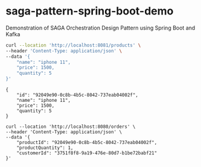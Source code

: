 # saga-pattern-spring-boot-demo

Demonstration of SAGA Orchestration Design Pattern using Spring Boot and Kafka

```sh
curl --location 'http://localhost:8081/products' \
--header 'Content-Type: application/json' \
--data '{
    "name": "iphone 11",
    "price": 1500,
    "quantity": 5
}'
```

```shell
{
    "id": "92049e90-0c8b-4b5c-8042-737eab04002f",
    "name": "iphone 11",
    "price": 1500,
    "quantity": 5
}
```


```shell
curl --location 'http://localhost:8080/orders' \
--header 'Content-Type: application/json' \
--data '{
    "productId": "92049e90-0c8b-4b5c-8042-737eab04002f",
    "productQuantity": 1,
    "customerId": "3751f8f8-9a19-476e-80d7-b1be72babf21"
}'
```
